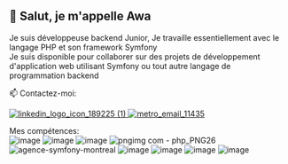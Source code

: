 ## 👋 Salut, je m'appelle Awa


<!--
**gafouni/gafouni** is a ✨ _special_ ✨ repository because its `README.md` (this file) appears on your GitHub profile.

Here are some ideas to get you started:

- 🔭 I’m currently working on ...
- 🌱 I’m currently learning ...
- 👯 I’m looking to collaborate on ...
- 🤔 I’m looking for help with ...
- 💬 Ask me about ...
- 📫 How to reach me: ...
- 😄 Pronouns: ...
- ⚡ Fun fact: ...
-->

Je suis développeuse backend Junior, Je travaille essentiellement avec le langage PHP et son framework Symfony  
Je suis disponible pour collaborer sur des projets de développement d'application web utilisant Symfony ou tout autre langage de programmation backend

📫 Contactez-moi:  

[![linkedin_logo_icon_189225 (1)](https://github.com/gafouni/gafouni/assets/99189224/bee25be3-1c3f-4f4c-8761-6eb0d4a9aa04)
](https://www.linkedin.com/in/haoua-abouna/)  [![metro_email_11435](https://github.com/gafouni/gafouni/assets/99189224/56f6c111-ff35-40bd-a320-149a795a8c52)
](haouabouna@gmail.com)  


Mes compétences:  
![image](https://github.com/gafouni/gafouni/assets/99189224/bb2da6e6-f72c-4b3a-bc86-92861f1aca93) ![image](https://github.com/gafouni/gafouni/assets/99189224/ff7632d5-517d-40b6-be9b-cb6de7130750) ![image](https://github.com/gafouni/gafouni/assets/99189224/6f4de70a-44a5-4758-9730-4a9920e8d465) ![pngimg com - php_PNG26](https://github.com/gafouni/gafouni/assets/99189224/6a00dbb3-7f9d-4ab5-8565-1fd7b7797039) ![agence-symfony-montreal](https://github.com/gafouni/gafouni/assets/99189224/9c0af59b-a67e-4ac2-b561-4c359ee3b14f) ![image](https://github.com/gafouni/gafouni/assets/99189224/26a7c1cd-cf08-4c47-8a37-e36147732a14) ![image](https://github.com/gafouni/gafouni/assets/99189224/1445f923-73ff-41b7-90fb-05e5137ec461) ![image](https://github.com/gafouni/gafouni/assets/99189224/d6b75b09-f10a-4223-aae4-c5cb3c04cffe) ![image](https://github.com/gafouni/gafouni/assets/99189224/789a7700-a590-4b0f-b99a-fb9ad4c71855)




















